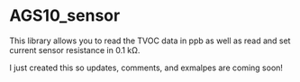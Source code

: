 # AGS10_sensor

This library allows you to read the TVOC data in ppb as well as read and set current sensor resistance in 0.1 kΩ.

I just created this so updates, comments, and exmalpes are coming soon!


